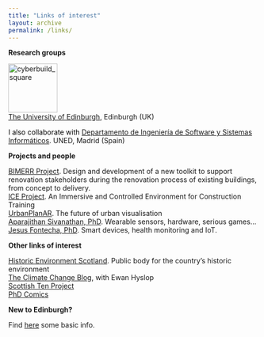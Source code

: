 ```yaml
---
title: "Links of interest"
layout: archive
permalink: /links/
---
```


<strong>Research groups</strong>
<div><a href="https://cyberbuild.eng.ed.ac.uk/"><img class="alignnone wp-image-118" src="https://beyondthepointclouds.files.wordpress.com/2015/11/cyberbuild_square.png?w=300" alt="cyberbuild_square" width="99" height="99" /></a></div>
<a href="http://www.ed.ac.uk" target="_blank" rel="noopener">The University of Edinburgh</a>, Edinburgh (UK)

<span style="color:#000000;">I also collaborate with</span>
<a href="http://www.issi.uned.es/">Departamento de </a><span class="style2"><a href="http://www.issi.uned.es/">Ingeniería de Software y Sistemas Informáticos</a>. UNED, Madrid (Spain)</span>

<strong>Projects and people</strong>

<div><a href="http://bimerr.eu/">BIMERR Project</a>. Design and development of a new toolkit to support renovation stakeholders during the renovation process of existing buildings, from concept to delivery.
 </div>

<div><a href="http://ice.hw.ac.uk/">ICE Project</a>. An Immersive and Controlled Environment for Construction Training </div>

<div><a href="http://urbanplanar.com/">UrbanPlanAR</a>. The future of urban visualisation</div>

<div><a href="http://http://apara.iotware.co.uk/">Aparajithan Sivanathan, PhD</a>. Wearable sensors, hardware, serious games... </div>

<div><a href="http://http://http://jesusfontecha.name/">Jesus Fontecha, PhD</a>. Smart devices, health monitoring and IoT.</div>

<strong>Other links of interest</strong>

<div><a href="http://www.historic-scotland.gov.uk/historicenvironmentscotland">Historic Environment Scotland</a>.  Public body for the country’s historic environment </div>

<div><a href="http://climatechangeblog.historic-scotland.gov.uk/home/">The Climate Change Blog</a>, with Ewan Hyslop</div>

<div><a href="http://www.scottishten.org/">Scottish Ten Project</a></div>

<div><a href="http://www.phdcomics.com/comics.php">PhD Comics</a></div>

<strong>New to Edinburgh?</strong>
<div> Find <a title="newbies2018" href="https://beyondthepointclouds.files.wordpress.com/2018/06/newbies2018.pdf">here</a> some basic info.</div>